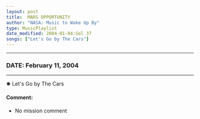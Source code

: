 ```yaml
---
layout: post
title:  MARS OPPORTUNITY
author: "NASA: Music to Wake Up By"
type: MusicPlaylist
date_modified: 2004-01-04:Sol 37
songs: ["Let's Go by The Cars"]
---
```


----
### DATE: February 11, 2004
----
✺ Let's Go by The Cars

#### Comment:
* No mission comment



<br/>
<center>
	<a target="_blank"
	   href="https://twitter.com/intent/tweet?hashtags=Space,NASA,Playlist,NASAWakeupCalls,SpaceProgram&text={{ page.author}}, '{{ page.songs.first }}' {{ page.title }}, {{ page.date | date: '%B %d, %Y' }}. {{ site.url }}{{ page.url }}&via=nasawakeupcalls"><i class="fab fa-twitter" alt="Tweet this page" style="font-size: 1.3em;"></i></a>
	&nbsp; 	<i class="fas fa-user-astronaut" style="font-size: 1.5em;"></i> &nbsp;
    <a type="amzn" search="'Let's Go by The Cars'" category="popular music">
    <i class="fab fa-amazon" style="font-size: 1.3em;"></i></a>
</center>
